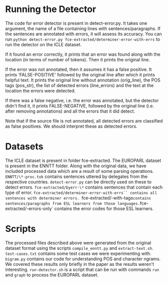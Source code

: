 Running the Detector
======================

The code for error detector is present in detect-error.py. It takes one
argument, the name of a file containing lines with sentences/paragraphs. If the
sentences are annotated with errors, it will assess its accuracy. You can run
`python detect-error.py fce-extracted/determiner-error-with-errs` to run the
detector on the ICLE dataset.

If it found an error correctly, it prints that an error was found along with the
location (in terms of number of tokens). Then it prints the original line. 

If the error was not annotated, then it assumes it has a false positive. It
prints 'FALSE-POSITIVE' followed by the original line after which it prints
helpful text. It prints the original line without annotation (orig_line), the
POS tags (pos_str), the list of detected errors (line_errors) and the text at
the location the errors were detected.

If there was a false negative, i.e. the error was annotated, but the detector
didn't find it, it prints FALSE-NEGATIVE, followed by the original line (i.e.
after removing annotations) and all the errors that it did detect.

Note that if the source file is not annotated, all detected errors are
classified as false positives. We should interpret these as detected errors.

Datasets
===========

The ICLE dataset is present in folder fce-extracted. The EUROPARL dataset is
present in the ENNTT folder. Along with the original data, we have included
processed data which are a result of some parsing operations.
`ENNTT/\*-proc.tok` contains sentences uttered by delegates from the respective
countries. `detect-error.py` can be directly used on these to detect errors.
`fce-extracted/byerr-\*` contains sentences that contain each type of error.
`fce-extracted/determiner-error-with-errs`` contains all sentences with
determiner errors. `fce-extracted/<language name>-with-tags` contains
sentences/paragraphs from ESL learners from those languages.
`fce-extracted/<language name>-errors-only` contains the error codes for those
ESL learners.

Scripts
======

The processed files described above were generated from the original dataset
format using the scripts `compile_enntt.py` and `extract-text.sh`.
`test-cases.txt` contains some test cases we were experimenting with.
`bigram.py` contains our code for understanding POS and character ngrams. We
covered these results only briefly in the paper as the results weren't
interesting. `run-detector.sh` is a script that can be run with commands `run`
and `graph` to process the EUROPARL dataset.
